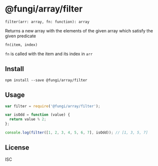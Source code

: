 @fungi/array/filter
===================

    filter(arr: array, fn: function): array

Returns a new array with the elements of the given array which satisfy the
given predicate

    fn(item, index)

`fn` is called with the item and its index in `arr`

Install
-------

    npm install --save @fungi/array/filter

Usage
-----

```js
var filter = require('@fungi/array/filter');

var isOdd = function (value) {
  return value % 2;
};

console.log(filter([1, 2, 3, 4, 5, 6, 7], isOdd)); // [1, 3, 5, 7]
```

License
-------

ISC

